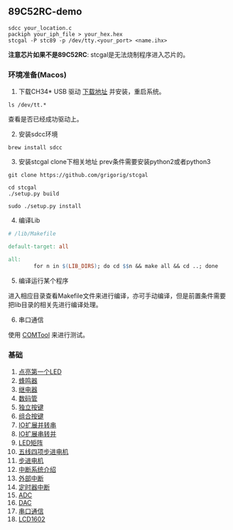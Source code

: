##  89C52RC-demo

```shell
sdcc your_location.c
packiph your_iph_file > your_hex.hex
stcgal -P stc89 -p /dev/tty.<your_port> <name.ihx>
```

**注意芯片如果不是89C52RC**: stcgal是无法烧制程序进入芯片的。

### 环境准备(Macos)
1. 下载CH34* USB 驱动 [下载地址](http://www.wch.cn/download/CH341SER_MAC_ZIP.html) 并安装，重启系统。
```shell script
ls /dev/tt.*
```
查看是否已经成功驱动上。

2. 安装sdcc环境 
```shell script
brew install sdcc
```

3. 安装stcgal
clone下相关地址 prev条件需要安装python2或者python3
```shell script
git clone https://github.com/grigorig/stcgal

cd stcgal
./setup.py build

sudo ./setup.py install
```

4. 编译Lib
```makefile
# /lib/Makefile

default-target: all

all:
		for n in $(LIB_DIRS); do cd $$n && make all && cd ..; done
```

5. 编译运行某个程序

进入相应目录查看Makefile文件来进行编译，亦可手动编译，但是前置条件需要把lib目录的相关先进行编译处理。

6. 串口通信

使用 [COMTool](https://github.com/Neutree/COMTool) 来进行测试。

### 基础
1. [点亮第一个LED](src/led)
2. [蜂鸣器](src/beep)
3. [继电器](src/relay)
4. [数码管](src/ds)
5. [独立按键](src/indbtn)
6. [组合按键](src/unibtn)
7. [IO扩展并转串](src/p2s)
8. [IO扩展串转并](src/s2p)
9. [LED矩阵](src/ledmatrix)
10. [五线四项步进电机](src/dcmotor)
11. [步进电机](src/steppingmotor)
12. [中断系统介绍](src/interrupt)
13. [外部中断](src/outinterrupt)
14. [定时器中断](src/timerinterrupt)
15. [ADC](src/adc)
16. [DAC](src/dac)
17. [串口通信](src/serial)
18. [LCD1602](src/lcd1602)